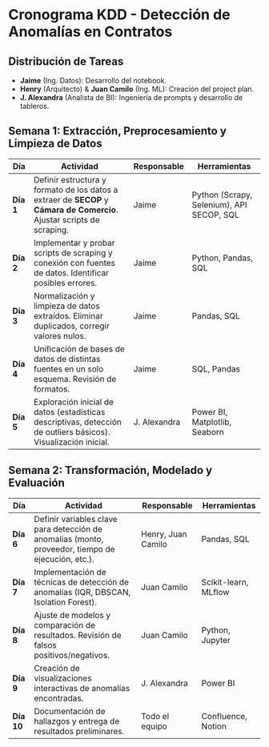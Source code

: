 # **Cronograma KDD - Detección de Anomalías en Contratos**

## **Distribución de Tareas**

- **Jaime** (Ing. Datos): Desarrollo del notebook.
- **Henry** (Arquitecto) & **Juan Camilo** (Ing. ML): Creación del project plan.
- **J. Alexandra** (Analista de BI): Ingeniería de prompts y desarrollo de tableros.

## **Semana 1: Extracción, Preprocesamiento y Limpieza de Datos**

| Día       | Actividad                                                                                                               | Responsable  | Herramientas                              |
| --------- | ----------------------------------------------------------------------------------------------------------------------- | ------------ | ----------------------------------------- |
| **Día 1** | Definir estructura y formato de los datos a extraer de **SECOP** y **Cámara de Comercio**. Ajustar scripts de scraping. | Jaime        | Python (Scrapy, Selenium), API SECOP, SQL |
| **Día 2** | Implementar y probar scripts de scraping y conexión con fuentes de datos. Identificar posibles errores.                 | Jaime        | Python, Pandas, SQL                       |
| **Día 3** | Normalización y limpieza de datos extraídos. Eliminar duplicados, corregir valores nulos.                               | Jaime        | Pandas, SQL                               |
| **Día 4** | Unificación de bases de datos de distintas fuentes en un solo esquema. Revisión de formatos.                            | Jaime        | SQL, Pandas                               |
| **Día 5** | Exploración inicial de datos (estadísticas descriptivas, detección de outliers básicos). Visualización inicial.         | J. Alexandra | Power BI, Matplotlib, Seaborn             |

## **Semana 2: Transformación, Modelado y Evaluación**

| Día        | Actividad                                                                                          | Responsable        | Herramientas         |
| ---------- | -------------------------------------------------------------------------------------------------- | ------------------ | -------------------- |
| **Día 6**  | Definir variables clave para detección de anomalías (monto, proveedor, tiempo de ejecución, etc.). | Henry, Juan Camilo | Pandas, SQL          |
| **Día 7**  | Implementación de técnicas de detección de anomalías (IQR, DBSCAN, Isolation Forest).              | Juan Camilo        | Scikit-learn, MLflow |
| **Día 8**  | Ajuste de modelos y comparación de resultados. Revisión de falsos positivos/negativos.             | Juan Camilo        | Python, Jupyter      |
| **Día 9**  | Creación de visualizaciones interactivas de anomalías encontradas.                                 | J. Alexandra       | Power BI             |
| **Día 10** | Documentación de hallazgos y entrega de resultados preliminares.                                   | Todo el equipo     | Confluence, Notion   |

